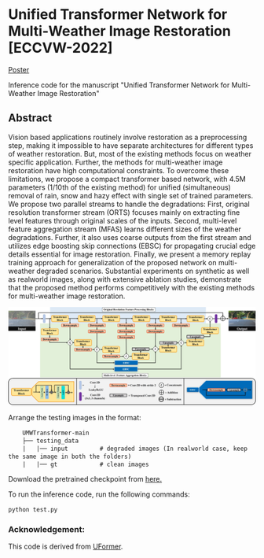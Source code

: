 
# Unified Transformer Network for Multi-Weather Image Restoration [ECCVW-2022]
[Poster]()

Inference code for the manuscript "Unified Transformer Network for Multi-Weather Image Restoration"
## Abstract
Vision based applications routinely involve restoration as a preprocessing step, making it impossible to have separate architectures for different types of weather restoration. But, most of the existing methods focus on weather specific application. Further, the methods for multi-weather image restoration have high computational constraints. To overcome these limitations, we propose a compact transformer based network, with 4.5M parameters (1/10th of the existing method) for unified (simultaneous) removal of rain, snow and hazy effect with single set of trained parameters. We propose two parallel streams to handle the degradations: First, original resolution transformer stream (ORTS) focuses mainly on extracting fine level features through original scales of the inputs. Second, multi-level feature aggregation stream (MFAS) learns different sizes of the weather degradations. Further, it also uses coarse outputs from the first stream and utilizes edge boosting skip connections (EBSC) for propagating crucial edge details essential for image restoration. Finally, we present a memory replay training approach for generalization of the proposed network on multi-weather degraded scenarios. Substantial experiments on synthetic as well as realworld images, along with extensive ablation studies, demonstrate that the proposed method performs competitively with the existing methods for multi-weather image restoration.
<p align="left">
  <img src="images/Network2.jpg" width="800"/>
</p>

Arrange the testing images in the format:

```
    UMWTransformer-main
    ├── testing_data
    |   |── input         # degraded images (In realworld case, keep the same image in both the folders)
    |   |── gt            # clean images
```
Download the pretrained checkpoint from [here.](https://drive.google.com/drive/folders/1Uc3V0ZdDT9hST6PfhDffndgPnQd1Yyg6?usp=sharing/)

To run the inference code, run the following commands:

```   
python test.py
```
### Acknowledgement:

This code is derived from [UFormer](https://github.com/ZhendongWang6/Uformer).
